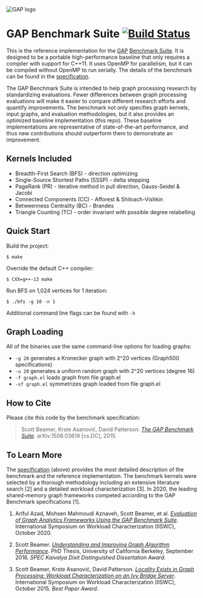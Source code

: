 ![GAP logo](https://scottbeamer.net/images/gap-logo-horiz.svg)

GAP Benchmark Suite [![Build Status](https://github.com/sbeamer/gapbs/actions/workflows/c-cpp.yml/badge.svg)](https://github.com/sbeamer/gapbs/actions/workflows/c-cpp.yml)
===================

This is the reference implementation for the [GAP](http://gap.cs.berkeley.edu/) [Benchmark Suite](http://gap.cs.berkeley.edu/benchmark.html). It is designed to be a portable high-performance baseline that only requires a compiler with support for C++11. It uses OpenMP for parallelism, but it can be compiled without OpenMP to run serially. The details of the benchmark can be found in the [specification](http://arxiv.org/abs/1508.03619).

The GAP Benchmark Suite is intended to help graph processing research by standardizing evaluations. Fewer differences between graph processing evaluations will make it easier to compare different research efforts and quantify improvements. The benchmark not only specifies graph kernels, input graphs, and evaluation methodologies, but it also provides an optimized baseline implementation (this repo). These baseline implementations are representative of state-of-the-art performance, and thus new contributions should outperform them to demonstrate an improvement.

Kernels Included
----------------
+ Breadth-First Search (BFS) - direction optimizing
+ Single-Source Shortest Paths (SSSP) - delta stepping
+ PageRank (PR) - iterative method in pull direction, Gauss-Seidel & Jacobi
+ Connected Components (CC) - Afforest & Shiloach-Vishkin
+ Betweenness Centrality (BC) - Brandes
+ Triangle Counting (TC) - order invariant with possible degree relabelling


Quick Start
-----------

Build the project:

    $ make

Override the default C++ compiler:

    $ CXX=g++-13 make


Run BFS on 1,024 vertices for 1 iteration:

    $ ./bfs -g 10 -n 1

Additional command line flags can be found with `-h`


Graph Loading
-------------

All of the binaries use the same command-line options for loading graphs:
+ `-g 20` generates a Kronecker graph with 2^20 vertices (Graph500 specifications)
+ `-u 20` generates a uniform random graph with 2^20 vertices (degree 16)
+ `-f graph.el` loads graph from file graph.el
+ `-sf graph.el` symmetrizes graph loaded from file graph.el


How to Cite
-----------

Please cite this code by the benchmark specification:

> Scott Beamer, Krste Asanović, David Patterson. [*The GAP Benchmark Suite*](http://arxiv.org/abs/1508.03619). arXiv:1508.03619 [cs.DC], 2015.


To Learn More
-------------
The [specification](http://arxiv.org/abs/1508.03619) (above) provides the most detailed description of the benchmark and the reference implementation. The benchmark kernels were selected by a thorough methodology including an extensive literature search [2] and a detailed workload characterization [3]. In 2020, the leading shared-memory graph frameworks competed according to the GAP Benchmark specifications [1].

1. Ariful Azad, Mohsen Mahmoudi Aznaveh, Scott Beamer, et al. [*Evaluation of Graph Analytics Frameworks Using the GAP Benchmark Suite*](https://ieeexplore.ieee.org/document/9251247). International Symposium on Workload Characterization (IISWC), October 2020.

2. Scott Beamer. [*Understanding and Improving Graph Algorithm Performance*](https://www2.eecs.berkeley.edu/Pubs/TechRpts/2016/EECS-2016-153.html). PhD Thesis, University of California Berkeley, September 2016. _SPEC Kaivalya Dixit Distinguished Dissertation Award_.

3. Scott Beamer, Krste Asanović, David Patterson. [*Locality Exists in Graph Processing: Workload Characterization on an Ivy Bridge Server*](https://ieeexplore.ieee.org/document/7314147). International Symposium on Workload Characterization (IISWC), October 2015. _Best Paper Award_.
